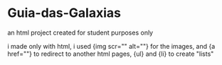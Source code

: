 # Guia-das-Galaxias
an html project created for student purposes only

i made only with html, i used {img scr="" alt=""} for the images, and {a href=""} to redirect to another html pages, {ul} and {li} to create "lists"
